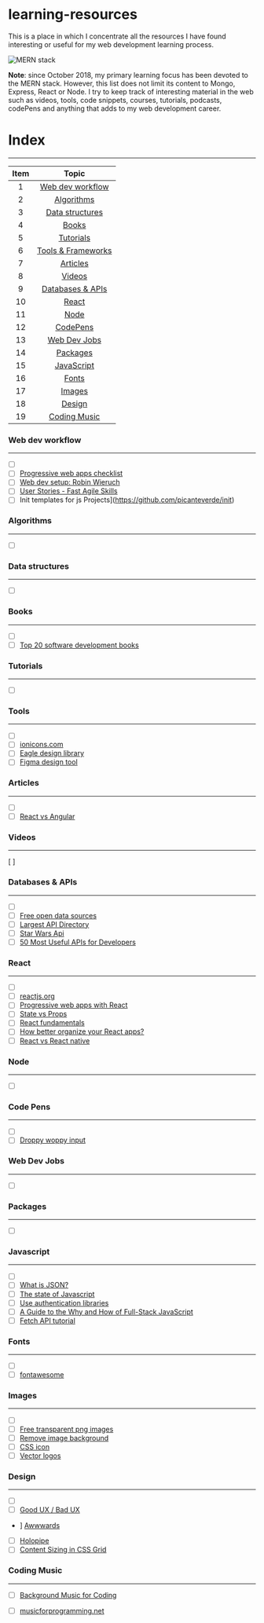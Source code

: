 # learning-resources
This is a place in which I concentrate all the resources I have found interesting or useful for my web development learning process.

![MERN stack](https://uca0217342bfbf34b4ba73b35510.previews.dropboxusercontent.com/p/thumb/AAUZs-vCjT_LOTlk8Hnv0R5CRLHUzRPe-caxHJlPK8PUegkf1ED1li-MO4K3jyrKy-2GdXjwmJkpgg6qD5LydeIay4R9UttdvdEM9TP8FS-RXuFllF-_tCB1LeW74nwzTRCc1-ETX_5cbF7oRmV3i11yHHr6DnxF_egxsH0rB9rDV40H9Q75Nk9vcQ3UpKj7bPDaQN_xxk73d5K_joOFwm7F7cR7dZLjgCztparl_aLDtncWhh12F_GxCHv7gZBwasat3Z37F3KDNVkK7-pYB6ws/p.png?size_mode=5)

**Note**: since October 2018, my primary learning focus has been devoted to the MERN stack. However, this list does not limit its content to Mongo, Express, React or Node. I try to keep track of interesting material in the web such as videos, tools, code snippets, courses, tutorials, podcasts, codePens and anything that adds to my web development career.


# Index
---

| Item          | Topic                                     |
|:---:          |:-------------:                            |
| 1             | [Web dev workflow](#web-dev-workflow)     |
| 2             | [Algorithms](#algorithms)                 |
| 3             | [Data structures](#data-structures)       |
| 4             | [Books](#books)                           |
| 5             | [Tutorials](#tutorials)                   |
| 6             | [Tools & Frameworks](#tools-&-frameworks) |
| 7             | [Articles](#articles)                     |
| 8             | [Videos](#articles)                       |
| 9             | [Databases & APIs](#databases-&-apis)     |
| 10            | [React](#react)                           |
| 11            | [Node](#node)                             |
| 12            | [CodePens](#code-pens)                    |
| 13            | [Web Dev Jobs](#code-pens)                |
| 14            | [Packages](#packages)                     |
| 15            | [JavaScript](#javascript)                 |
| 16            | [Fonts](#fonts)                           |
| 17            | [Images](#images)                         |
| 18            | [Design](#design)                         |
| 19            | [Coding Music](#coding-music)             |

### Web dev workflow
---
- [ ] []()
- [ ] [Progressive web apps checklist](https://developers.google.com/web/progressive-web-apps/checklist) 
- [ ] [Web dev setup: Robin Wieruch](https://www.robinwieruch.de/developer-setup/) 
- [ ] [User Stories - Fast Agile Skills](https://www.linkedin.com/pulse/20141026233229-25825330-user-stories-fast-agile-skills/) 
- [ ] Init templates for js Projects](https://github.com/picanteverde/init) 

### Algorithms
---
* [ ] []()

### Data structures
---
* [ ] []()

### Books
---
* [ ] []()
* [ ] [Top 20 software development books](https://apiumhub.com/tech-blog-barcelona/software-development-books/)

### Tutorials
---
* [ ] []()

### Tools
---
* [ ] []()
* [ ] [ionicons.com](https://ionicons.com/)
* [ ] [Eagle design library](https://eagle.cool/)
* [ ] [Figma design tool](https://www.figma.com/)

### Articles
---
* [ ] []()
* [ ] [React vs Angular](https://www.sitepoint.com/react-vs-angular/)

### Videos
---
[ ] []()

### Databases & APIs
---
* [ ] []()
* [ ] [Free open data sources](https://medium.freecodecamp.org/https-medium-freecodecamp-org-best-free-open-data-sources-anyone-can-use-a65b514b0f2d?fbclid=IwAR2AfqWBaDEnpsgNwtC_7F5EvzNRHdutyx--Ak-yWYNB0mYL-mzLUSNxODc)
* [ ] [Largest API Directory](https://www.programmableweb.com/)
* [ ] [Star Wars Api](http://tomadmz.com/SWAPI/main.html)
* [ ] [50 Most Useful APIs for Developers](https://www.computersciencezone.org/50-most-useful-apis-for-developers/)

### React
---
* [ ] []()
* [ ] [reactjs.org](https://reactjs.org)
* [ ] [Progressive web apps with React](https://medium.com/@addyosmani/progressive-web-apps-with-react-js-part-i-introduction-50679aef2b12)
* [ ] [State vs Props](https://codeburst.io/react-state-vs-props-explained-51beebd73b21)
* [ ] [React fundamentals](https://medium.freecodecamp.org/all-the-fundamental-react-js-concepts-jammed-into-this-single-medium-article-c83f9b53eac2)
* [ ] [How better organize your React apps?](https://medium.com/@alexmngn/how-to-better-organize-your-react-applications-2fd3ea1920f1)
* [ ] [React vs React native](https://medium.com/@alexmngn/from-reactjs-to-react-native-what-are-the-main-differences-between-both-d6e8e88ebf24)

### Node
---
* [ ] []()

### Code Pens
---
* [ ] []()
* [ ] [Droppy woppy input](https://codepen.io/ste-vg/pen/VEJwzb)

### Web Dev Jobs
---
* [ ] []()

### Packages
---
* [ ] []()

### Javascript
---
* [ ] []()
* [ ] [What is JSON?](https://www.infoworld.com/article/3222851/javascript/what-is-json-javascript-object-notation-explained.html)
* [ ] [The state of Javascript](https://stateofjs.com/)
* [ ] [Use authentication libraries](https://blog.bitsrc.io/6-javascript-user-authentication-libraries-for-2019-6c7c45fbe458)
* [ ] [A Guide to the Why and How of Full-Stack JavaScript](https://www.toptal.com/javascript/guide-to-full-stack-javascript-initjs)
* [ ] [Fetch API tutorial](https://appdividend.com/2018/08/20/javascript-fetch-api-example-tutorial/)

### Fonts
---
* [ ] []()
* [ ] [fontawesome](https://fontawesome.com/start)

### Images
---
* [ ] []()
* [ ] [Free transparent png images](http://www.stickpng.com/)
* [ ] [Remove image background](https://www.remove.bg/)
* [ ] [CSS icon](https://cssicon.space/?fbclid=IwAR3TjlKjA1GX_SwFXfnBR6pyWUQyge6Vf8AL262O0cbtYGfrzlNefjgnbJ4#/icon/sunrise-solid)
* [ ] [Vector logos](https://www.vectorlogo.zone/)

### Design
---
* [ ] []()
* [ ] [Good UX / Bad UX](https://medium.com/goodux-badux)
*  ] [Awwwards](https://www.awwwards.com/)
* [ ] [Holopipe](https://holopipe.com/Features)
* [ ] [Content Sizing in CSS Grid](https://www.youtube.com/watch?v=lZ2JX_6SGNI&list=PLbSquHt1VCf3rmXD2BymC_ZOGDEIu0OWP)

### Coding Music
---
* [ ] [Background Music for Coding](https://medium.com/level-up-web/youtube-background-music-for-coding-99b592a74dc8)
* [ ] [musicforprogramming.net](http://musicforprogramming.net/?one)

